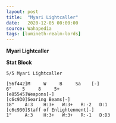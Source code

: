 ```yaml
---
layout: post
title:  "Myari Lightcaller"
date:   2020-12-05 00:00:00
source: Wahapedia
tags: [lumineth-realm-lords]
---
```


**Myari Lightcaller**

**Stat Block**
```
5/5 Myari Lightcaller
```

```
[56f442]M     W     B     Sa    [-]
6"    5     8     5+    
[e85545]Weapons[-]
[c6c930]Searing Beams[-]
18"    A:3    H:3+   W:3+   R:-2   D:1   
[c6c930]Staff of Enlightenment[-]
1"     A:3    H:3+   W:3+   R:-1   D:D3  
```
    